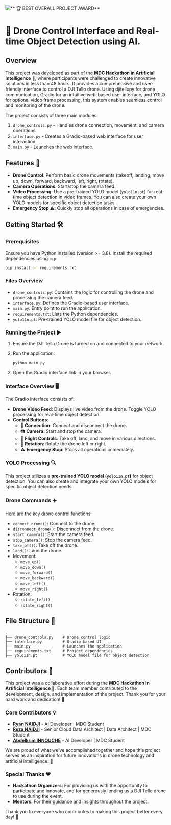 ![** 🏆 BEST OVERALL PROJECT AWARD**](chemin/vers/l'image.extension)

# 🚁 Drone Control Interface and Real-time Object Detection using AI.

## Overview

This project was developed as part of the **MDC Hackathon in Artificial Intelligence** 🧠, where participants were challenged to create innovative solutions in less than 48 hours. It provides a comprehensive and user-friendly interface to control a DJI Tello drone. Using djitellopy for drone communication, Gradio for an intuitive web-based user interface, and YOLO for optional video frame processing, this system enables seamless control and monitoring of the drone.


The project consists of three main modules:
1. `drone_controls.py` - Handles drone connection, movement, and camera operations.
2. `interface.py` - Creates a Gradio-based web interface for user interaction.
3. `main.py` - Launches the web interface.

## Features 🚀

- **Drone Control**: Perform basic drone movements (takeoff, landing, move up, down, forward, backward, left, right, rotate).
- **Camera Operations**: Start/stop the camera feed.
- **Video Processing**: Use a pre-trained YOLO model (`yolo11n.pt`) for real-time object detection in video frames. You can also create your own YOLO models for specific object detection tasks.
- **Emergency Stop ⚠️**: Quickly stop all operations in case of emergencies.

## Getting Started 🛠️

### Prerequisites

Ensure you have Python installed (version >= 3.8). Install the required dependencies using `pip`:

```bash
pip install -r requirements.txt
```

### Files Overview

- `drone_controls.py`: Contains the logic for controlling the drone and processing the camera feed.
- `interface.py`: Defines the Gradio-based user interface.
- `main.py`: Entry point to run the application.
- `requirements.txt`: Lists the Python dependencies.
- `yolo11n.pt`: Pre-trained YOLO model file for object detection.

### Running the Project ▶️

1. Ensure the DJI Tello Drone is turned on and connected to your network.
2. Run the application:

   ```bash
   python main.py
   ```

3. Open the Gradio interface link in your browser.

### Interface Overview 🖥️

The Gradio interface consists of:
- **Drone Video Feed**: Displays live video from the drone. Toggle YOLO processing for real-time object detection.
- **Control Buttons**:
  - 🔌 **Connection**: Connect and disconnect the drone.
  - 📷 **Camera**: Start and stop the camera.
  - 🚁 **Flight Controls**: Take off, land, and move in various directions.
  - 🔄 **Rotation**: Rotate the drone left or right.
  - ⚠️ **Emergency Stop**: Stops all operations immediately.

### YOLO Processing 🔍

This project utilizes a **pre-trained YOLO model (`yolo11n.pt`)** for object detection. You can also create and integrate your own YOLO models for specific object detection needs.

### Drone Commands ✈️

Here are the key drone control functions:

- `connect_drone()`: Connect to the drone.
- `disconnect_drone()`: Disconnect from the drone.
- `start_camera()`: Start the camera feed.
- `stop_camera()`: Stop the camera feed.
- `take_off()`: Take off the drone.
- `land()`: Land the drone.
- Movement:
  - `move_up()`
  - `move_down()`
  - `move_forward()`
  - `move_backward()`
  - `move_left()`
  - `move_right()`
- Rotation:
  - `rotate_left()`
  - `rotate_right()`

## File Structure 📂

```plaintext
.
├── drone_controls.py    # Drone control logic
├── interface.py         # Gradio-based UI
├── main.py              # Launches the application
├── requirements.txt     # Project dependencies
├── yolo11n.pt           # YOLO model file for object detection
```

## Contributors 🤝

This project was a collaborative effort during the **MDC Hackathon in Artificial Intelligence 🧠**. Each team member contributed to the development, design, and implementation of the project. Thank you for your hard work and dedication! 🎉

### Core Contributors 💡

- **[Ryan NAIDJI](https://www.linkedin.com/in/ryannaidji/)**  - AI Developer | MDC Student
- **[Reza NAIDJI](https://www.linkedin.com/in/reza-naidji/)** - Senior Cloud Data Architect | Data Architect | MDC Student
- **[Abdelkrim INNOUCHE](https://www.linkedin.com/in/abdelkriminnouche/)** - AI Developer | MDC Student


We are proud of what we’ve accomplished together and hope this project serves as an inspiration for future innovations in drone technology and artificial intelligence. 🚀

### Special Thanks ❤️

- **Hackathon Organizers**: For providing us with the opportunity to participate and innovate, and for generously lending us a DJI Tello drone to use during the event.
- **Mentors**: For their guidance and insights throughout the project.

Thank you to everyone who contributes to making this project better every day! 🌟



